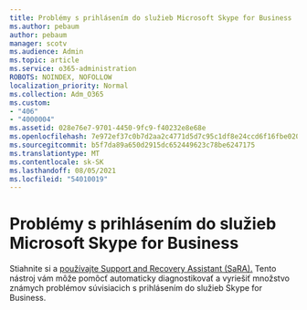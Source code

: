 ```yaml
---
title: Problémy s prihlásením do služieb Microsoft Skype for Business
ms.author: pebaum
author: pebaum
manager: scotv
ms.audience: Admin
ms.topic: article
ms.service: o365-administration
ROBOTS: NOINDEX, NOFOLLOW
localization_priority: Normal
ms.collection: Adm_O365
ms.custom:
- "406"
- "4000004"
ms.assetid: 028e76e7-9701-4450-9fc9-f40232e8e68e
ms.openlocfilehash: 7e972ef37c0b7d2aa2c4771d5d7c95c1df8e24ccd6f16fbe020900d10ea42de0
ms.sourcegitcommit: b5f7da89a650d2915dc652449623c78be6247175
ms.translationtype: MT
ms.contentlocale: sk-SK
ms.lasthandoff: 08/05/2021
ms.locfileid: "54010019"
---
```

# <a name="problems-signing-in-to-microsoft-skype-for-business"></a>Problémy s prihlásením do služieb Microsoft Skype for Business

Stiahnite si a [používajte Support and Recovery Assistant (SaRA).](https://aka.ms/SaRA-SkypeForBusinessSignIn)
Tento nástroj vám môže pomôcť automaticky diagnostikovať a vyriešiť množstvo známych problémov súvisiacich s prihlásením do služieb Skype for Business.